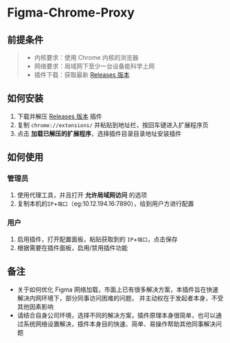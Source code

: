 # Figma-Chrome-Proxy
## 前提条件
> - 内核要求：使用 Chrome 内核的浏览器
> - 网络要求：局域网下至少一台设备能科学上网
> - 插件下载：获取最新 [Releases 版本](https://github.com/leefanv/Figma-Chrome-Proxy/releases)

## 如何安装
1. 下载并解压 [Releases 版本](https://github.com/leefanv/Figma-Chrome-Proxy/releases) 插件
2. 复制 `chrome://extensions/` 并粘贴到地址栏，按回车键进入扩展程序页
3. 点击 **加载已解压的扩展程序**，选择插件目录目录地址安装插件
   
## 如何使用
### 管理员
1. 使用代理工具，并且打开 **允许局域网访问** 的选项
2. 复制本机的`IP`+`端口`（eg:10.12.194.16:7890），给到用户方进行配置

### 用户
1. 启用插件，打开配置面板，粘贴获取到的 `IP`+`端口`，点击保存
2. 根据需要在插件面板，启用/禁用插件功能
   
## 备注
- 关于如何优化 Figma 网络加载，市面上已有很多解决方案，本插件旨在快速解决内网环境下，部分同事访问困难的问题， 并主动权在于发起者本身，不受其他因素影响
- 请结合自身公司环境，选择不同的解决方案，插件原理本身很简单，也可以通过系统网络设置解决，插件本身目的快速、简单、易操作帮助其他同事解决问题